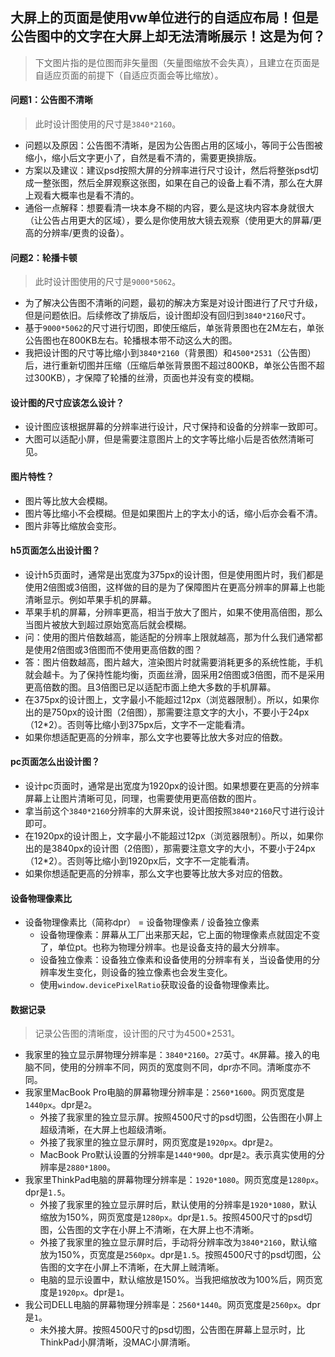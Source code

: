 ## 大屏上的页面是使用vw单位进行的自适应布局！但是公告图中的文字在大屏上却无法清晰展示！这是为何？
> 下文图片指的是位图而非矢量图（矢量图缩放不会失真），且建立在页面是自适应页面的前提下（自适应页面会等比缩放）。
#### 问题1：公告图不清晰
> 此时设计图使用的尺寸是`3840*2160`。
* 问题以及原因：公告图不清晰，是因为公告图占用的区域小，等同于公告图被缩小，缩小后文字更小了，自然是看不清的，需要更换排版。
* 方案以及建议：建议psd按照大屏的分辨率进行尺寸设计，然后将整张psd切成一整张图，然后全屏观察这张图，如果在自己的设备上看不清，那么在大屏上观看大概率也是看不清的。
* 通俗一点解释：想要看清一块本身不糊的内容，要么是这块内容本身就很大（让公告占用更大的区域），要么是你使用放大镜去观察（使用更大的屏幕/更高的分辨率/更贵的设备）。
#### 问题2：轮播卡顿
> 此时设计图使用的尺寸是`9000*5062`。
* 为了解决公告图不清晰的问题，最初的解决方案是对设计图进行了尺寸升级，但是问题依旧。后续修改了排版后，设计图却没有回归到`3840*2160`尺寸。
* 基于`9000*5062`的尺寸进行切图，即使压缩后，单张背景图也在2M左右，单张公告图也在800KB左右。轮播根本带不动这么大的图。
* 我把设计图的尺寸等比缩小到`3840*2160`（背景图）和`4500*2531`（公告图）后，进行重新切图并压缩（压缩后单张背景图不超过800KB，单张公告图不超过300KB），才保障了轮播的丝滑，页面也并没有变的模糊。
#### 设计图的尺寸应该怎么设计？
* 设计图应该根据屏幕的分辨率进行设计，尺寸保持和设备的分辨率一致即可。
* 大图可以适配小屏，但是需要注意图片上的文字等比缩小后是否依然清晰可见。
#### 图片特性？
* 图片等比放大会模糊。
* 图片等比缩小不会模糊。但是如果图片上的字太小的话，缩小后亦会看不清。
* 图片非等比缩放会变形。
#### h5页面怎么出设计图？
* 设计h5页面时，通常是出宽度为375px的设计图，但是使用图片时，我们都是使用2倍图或3倍图，这样做的目的是为了保障图片在更高分辨率的屏幕上也能清晰显示。例如苹果手机的屏幕。
* 苹果手机的屏幕，分辨率更高，相当于放大了图片，如果不使用高倍图，那么当图片被放大到超过原始宽高后就会模糊。
* 问：使用的图片倍数越高，能适配的分辨率上限就越高，那为什么我们通常都是使用2倍图或3倍图而不使用更高倍数的图？
* 答：图片倍数越高，图片越大，渲染图片时就需要消耗更多的系统性能，手机就会越卡。为了保持性能均衡，页面丝滑，固采用2倍图或3倍图，而不是采用更高倍数的图。且3倍图已足以适配市面上绝大多数的手机屏幕。
* 在375px的设计图上，文字最小不能超过12px（浏览器限制）。所以，如果你出的是750px的设计图（2倍图），那需要注意文字的大小，不要小于24px（12*2）。否则等比缩小到375px后，文字不一定能看清。
* 如果你想适配更高的分辨率，那么文字也要等比放大多对应的倍数。
#### pc页面怎么出设计图？
* 设计pc页面时，通常是出宽度为1920px的设计图。如果想要在更高的分辨率屏幕上让图片清晰可见，同理，也需要使用更高倍数的图片。
* 拿当前这个`3840*2160`分辨率的大屏来说，设计图按照`3840*2160`尺寸进行设计即可。
* 在1920px的设计图上，文字最小不能超过12px（浏览器限制）。所以，如果你出的是3840px的设计图（2倍图），那需要注意文字的大小，不要小于24px（12*2）。否则等比缩小到1920px后，文字不一定能看清。
* 如果你想适配更高的分辨率，那么文字也要等比放大多对应的倍数。
#### 设备物理像素比
* 设备物理像素比（简称dpr） = 设备物理像素 / 设备独立像素
  - 设备物理像素：屏幕从工厂出来那天起，它上面的物理像素点就固定不变了，单位pt。也称为物理分辨率。也是设备支持的最大分辨率。
  - 设备独立像素：设备独立像素和设备使用的分辨率有关，当设备使用的分辨率发生变化，则设备的独立像素也会发生变化。
  - 使用`window.devicePixelRatio`获取设备的设备物理像素比。
#### 数据记录
> 记录公告图的清晰度，设计图的尺寸为4500*2531。
* 我家里的独立显示屏物理分辨率是：`3840*2160`。`27`英寸。`4K`屏幕。接入的电脑不同，使用的分辨率不同，网页的宽度则不同，dpr亦不同。清晰度亦不同。
* 我家里MacBook Pro电脑的屏幕物理分辨率是：`2560*1600`。网页宽度是`1440px`。dpr是`2`。
  - 外接了我家里的独立显示屏。按照4500尺寸的psd切图，公告图在小屏上超级清晰，在大屏上也超级清晰。
  - 外接了我家里的独立显示屏时，网页宽度是`1920px`。dpr是`2`。
  - MacBook Pro默认设置的分辨率是`1440*900`。dpr是`2`。表示真实使用的分辨率是`2880*1800`。
* 我家里ThinkPad电脑的屏幕物理分辨率是：`1920*1080`。网页宽度是`1280px`。dpr是`1.5`。
  - 外接了我家里的独立显示屏时后，默认使用的分辨率是`1920*1080`，默认缩放为150%，网页宽度是`1280px`。dpr是`1.5`。按照4500尺寸的psd切图，公告图的文字在小屏上不清晰，在大屏上也不清晰。
  - 外接了我家里的独立显示屏时后，手动将分辨率改为`3840*2160`，默认缩放为150%，页宽度是`2560px`。dpr是`1.5`。按照4500尺寸的psd切图，公告图的文字在小屏上不清晰，在大屏上贼清晰。
  - 电脑的显示设置中，默认缩放是150%。当我把缩放改为100%后，网页宽度是`1920px`。dpr是`1`。
* 我公司DELL电脑的屏幕物理分辨率是：`2560*1440`。网页宽度是`2560px`。dpr是`1`。
  - 未外接大屏。按照4500尺寸的psd切图，公告图在屏幕上显示时，比ThinkPad小屏清晰，没MAC小屏清晰。

